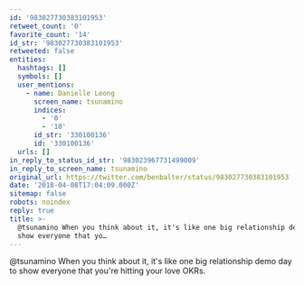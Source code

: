 ```yaml
---
id: '983027730383101953'
retweet_count: '0'
favorite_count: '14'
id_str: '983027730383101953'
retweeted: false
entities:
  hashtags: []
  symbols: []
  user_mentions:
    - name: Danielle Leong
      screen_name: tsunamino
      indices:
        - '0'
        - '10'
      id_str: '330100136'
      id: '330100136'
  urls: []
in_reply_to_status_id_str: '983023967731499009'
in_reply_to_screen_name: tsunamino
original_url: https://twitter.com/benbalter/status/983027730383101953
date: '2018-04-08T17:04:09.000Z'
sitemap: false
robots: noindex
reply: true
title: >-
  @tsunamino When you think about it, it's like one big relationship demo day to
  show everyone that yo…
---
```


@tsunamino When you think about it, it's like one big relationship demo day to show everyone that you're hitting your love OKRs.